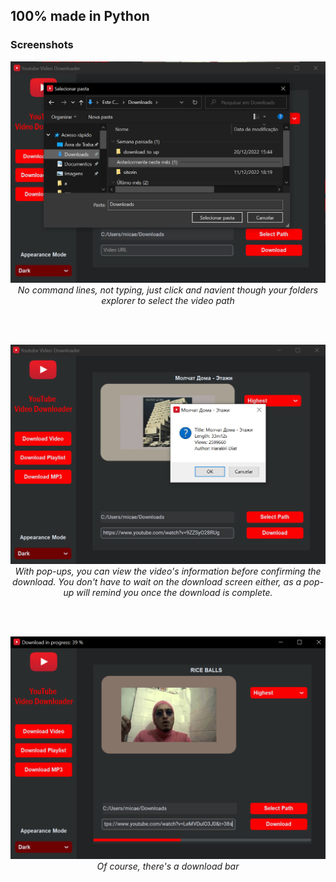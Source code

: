 ## 100% made in Python
### Screenshots

<div align="center">
<img src="https://raw.githubusercontent.com/micaelmz/micaelmz/main/images/video-youtube-downloader/youtube-video-downloader-screenshot2.png"><i>No command lines, not typing, just click and navient though your folders explorer to select the video path</i>

<br><br>

<img src="https://raw.githubusercontent.com/micaelmz/micaelmz/main/images/video-youtube-downloader/youtube-video-downloader-screenshot3.png"><i>With pop-ups, you can view the video's information before confirming the download. You don't have to wait on the download screen either, as a pop-up will remind you once the download is complete.</I>

<br><br>

<img src="https://raw.githubusercontent.com/micaelmz/micaelmz/main/images/video-youtube-downloader/youtube-video-downloader-screenshot.png"><i>Of course, there's a download bar</i>

</div>
